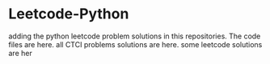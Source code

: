 # Leetcode-Python
adding the python leetcode problem solutions in this repositories. 
The code files are here.
all CTCI problems solutions are here.
some leetcode solutions are her

















































































































































































































































































































































































































































































































































































